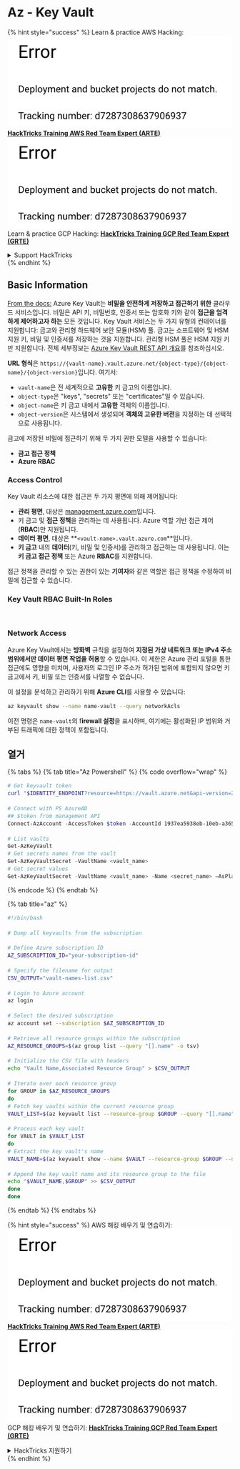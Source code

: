 # Az - Key Vault

{% hint style="success" %}
Learn & practice AWS Hacking:<img src="../../../.gitbook/assets/image (1) (1).png" alt="" data-size="line">[**HackTricks Training AWS Red Team Expert (ARTE)**](https://training.hacktricks.xyz/courses/arte)<img src="../../../.gitbook/assets/image (1) (1).png" alt="" data-size="line">\
Learn & practice GCP Hacking: <img src="../../../.gitbook/assets/image (2).png" alt="" data-size="line">[**HackTricks Training GCP Red Team Expert (GRTE)**<img src="../../../.gitbook/assets/image (2).png" alt="" data-size="line">](https://training.hacktricks.xyz/courses/grte)

<details>

<summary>Support HackTricks</summary>

* Check the [**subscription plans**](https://github.com/sponsors/carlospolop)!
* **Join the** 💬 [**Discord group**](https://discord.gg/hRep4RUj7f) or the [**telegram group**](https://t.me/peass) or **follow** us on **Twitter** 🐦 [**@hacktricks\_live**](https://twitter.com/hacktricks\_live)**.**
* **Share hacking tricks by submitting PRs to the** [**HackTricks**](https://github.com/carlospolop/hacktricks) and [**HackTricks Cloud**](https://github.com/carlospolop/hacktricks-cloud) github repos.

</details>
{% endhint %}

## Basic Information

[From the docs:](https://learn.microsoft.com/en-us/azure/key-vault/general/basic-concepts) Azure Key Vault는 **비밀을 안전하게 저장하고 접근하기 위한** 클라우드 서비스입니다. 비밀은 API 키, 비밀번호, 인증서 또는 암호화 키와 같이 **접근을 엄격하게 제어하고자 하는** 모든 것입니다. Key Vault 서비스는 두 가지 유형의 컨테이너를 지원합니다: 금고와 관리형 하드웨어 보안 모듈(HSM) 풀. 금고는 소프트웨어 및 HSM 지원 키, 비밀 및 인증서를 저장하는 것을 지원합니다. 관리형 HSM 풀은 HSM 지원 키만 지원합니다. 전체 세부정보는 [Azure Key Vault REST API 개요](https://learn.microsoft.com/en-us/azure/key-vault/general/about-keys-secrets-certificates)를 참조하십시오.

**URL 형식**은 `https://{vault-name}.vault.azure.net/{object-type}/{object-name}/{object-version}`입니다. 여기서:

* `vault-name`은 전 세계적으로 **고유한** 키 금고의 이름입니다.
* `object-type`은 "keys", "secrets" 또는 "certificates"일 수 있습니다.
* `object-name`은 키 금고 내에서 **고유한** 객체의 이름입니다.
* `object-version`은 시스템에서 생성되며 **객체의 고유한 버전**을 지정하는 데 선택적으로 사용됩니다.

금고에 저장된 비밀에 접근하기 위해 두 가지 권한 모델을 사용할 수 있습니다:

* **금고 접근 정책**
* **Azure RBAC**

### Access Control <a href="#access-control" id="access-control"></a>

Key Vault 리소스에 대한 접근은 두 가지 평면에 의해 제어됩니다:

* **관리 평면**, 대상은 [management.azure.com](http://management.azure.com/)입니다.
* 키 금고 및 **접근 정책**을 관리하는 데 사용됩니다. Azure 역할 기반 접근 제어(**RBAC**)만 지원됩니다.
* **데이터 평면**, 대상은 **`<vault-name>.vault.azure.com`**입니다.
* **키 금고** 내의 **데이터**(키, 비밀 및 인증서)를 관리하고 접근하는 데 사용됩니다. 이는 **키 금고 접근 정책** 또는 Azure **RBAC**를 지원합니다.

접근 정책을 관리할 수 있는 권한이 있는 **기여자**와 같은 역할은 접근 정책을 수정하여 비밀에 접근할 수 있습니다.

### Key Vault RBAC Built-In Roles <a href="#rbac-built-in-roles" id="rbac-built-in-roles"></a>

<figure><img src="../../../.gitbook/assets/image (27).png" alt=""><figcaption></figcaption></figure>

### Network Access

Azure Key Vault에서는 **방화벽** 규칙을 설정하여 **지정된 가상 네트워크 또는 IPv4 주소 범위에서만 데이터 평면 작업을 허용**할 수 있습니다. 이 제한은 Azure 관리 포털을 통한 접근에도 영향을 미치며, 사용자의 로그인 IP 주소가 허가된 범위에 포함되지 않으면 키 금고에서 키, 비밀 또는 인증서를 나열할 수 없습니다.

이 설정을 분석하고 관리하기 위해 **Azure CLI**를 사용할 수 있습니다:
```bash
az keyvault show --name name-vault --query networkAcls
```
이전 명령은 `name-vault`의 f**irewall 설정**을 표시하며, 여기에는 활성화된 IP 범위와 거부된 트래픽에 대한 정책이 포함됩니다.

## 열거

{% tabs %}
{% tab title="Az Powershell" %}
{% code overflow="wrap" %}
```powershell
# Get keyvault token
curl "$IDENTITY_ENDPOINT?resource=https://vault.azure.net&api-version=2017-09-01" -H secret:$IDENTITY_HEADER

# Connect with PS AzureAD
## $token from management API
Connect-AzAccount -AccessToken $token -AccountId 1937ea5938eb-10eb-a365-10abede52387 -KeyVaultAccessToken $keyvaulttoken

# List vaults
Get-AzKeyVault
# Get secrets names from the vault
Get-AzKeyVaultSecret -VaultName <vault_name>
# Get secret values
Get-AzKeyVaultSecret -VaultName <vault_name> -Name <secret_name> –AsPlainText
```
{% endcode %}
{% endtab %}

{% tab title="az" %}
```bash
#!/bin/bash

# Dump all keyvaults from the subscription

# Define Azure subscription ID
AZ_SUBSCRIPTION_ID="your-subscription-id"

# Specify the filename for output
CSV_OUTPUT="vault-names-list.csv"

# Login to Azure account
az login

# Select the desired subscription
az account set --subscription $AZ_SUBSCRIPTION_ID

# Retrieve all resource groups within the subscription
AZ_RESOURCE_GROUPS=$(az group list --query "[].name" -o tsv)

# Initialize the CSV file with headers
echo "Vault Name,Associated Resource Group" > $CSV_OUTPUT

# Iterate over each resource group
for GROUP in $AZ_RESOURCE_GROUPS
do
# Fetch key vaults within the current resource group
VAULT_LIST=$(az keyvault list --resource-group $GROUP --query "[].name" -o tsv)

# Process each key vault
for VAULT in $VAULT_LIST
do
# Extract the key vault's name
VAULT_NAME=$(az keyvault show --name $VAULT --resource-group $GROUP --query "name" -o tsv)

# Append the key vault name and its resource group to the file
echo "$VAULT_NAME,$GROUP" >> $CSV_OUTPUT
done
done
```
{% endtab %}
{% endtabs %}

{% hint style="success" %}
AWS 해킹 배우기 및 연습하기:<img src="../../../.gitbook/assets/image (1) (1).png" alt="" data-size="line">[**HackTricks Training AWS Red Team Expert (ARTE)**](https://training.hacktricks.xyz/courses/arte)<img src="../../../.gitbook/assets/image (1) (1).png" alt="" data-size="line">\
GCP 해킹 배우기 및 연습하기: <img src="../../../.gitbook/assets/image (2).png" alt="" data-size="line">[**HackTricks Training GCP Red Team Expert (GRTE)**<img src="../../../.gitbook/assets/image (2).png" alt="" data-size="line">](https://training.hacktricks.xyz/courses/grte)

<details>

<summary>HackTricks 지원하기</summary>

* [**구독 계획**](https://github.com/sponsors/carlospolop) 확인하기!
* **💬 [**Discord 그룹**](https://discord.gg/hRep4RUj7f) 또는 [**텔레그램 그룹**](https://t.me/peass)에 참여하거나 **Twitter** 🐦 [**@hacktricks\_live**](https://twitter.com/hacktricks\_live)**를 팔로우하세요.**
* **[**HackTricks**](https://github.com/carlospolop/hacktricks) 및 [**HackTricks Cloud**](https://github.com/carlospolop/hacktricks-cloud) 깃허브 리포지토리에 PR을 제출하여 해킹 트릭을 공유하세요.**

</details>
{% endhint %}
